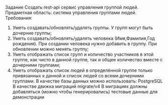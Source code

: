 Задание
Создать rest-api сервис управления группой людей.
Предметная область: cистема управления группами людей.
Требования:
1. Уметь создавать/обновлять/удалять группы. У групп могут быть дочерние группы;
2. Уметь создавать/обновлять/удалять человека (Имя,Фамилия,Год рождения). При
создании человека нужно добавить в группу. При обновлении можно менять группу;
3. Уметь отображать список групп и количество участников в этой группе, как чисто
в данной группе, так и общее количество вместе с дочерними группами;
4. Уметь отображать список людей в определённой группе только привязанных к данной
и список людей со всеми дочерними группами. В качестве базы данных можно
использовать: PostgreSQL В качестве движка миграций migrate/v4 В миграциях
должны добавляться (можно чтобы генерировались) тестовые данные для
демонстрации
